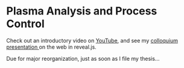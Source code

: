 # Plasma Analysis and Process Control

Check out an introductory video on [YouTube](https://www.youtube.com/watch?v=g-D1YUygGis&t=2s&list=PLv1hJnaxTVPBqW_9ZYDJsLQ4n_xtNlmFU&index=14),
and see my [colloquium presentation ](https://www.brandoncurtis.com/present/colloquium/) on the web in reveal.js.

Due for major reorganization, just as soon as I file my thesis...
